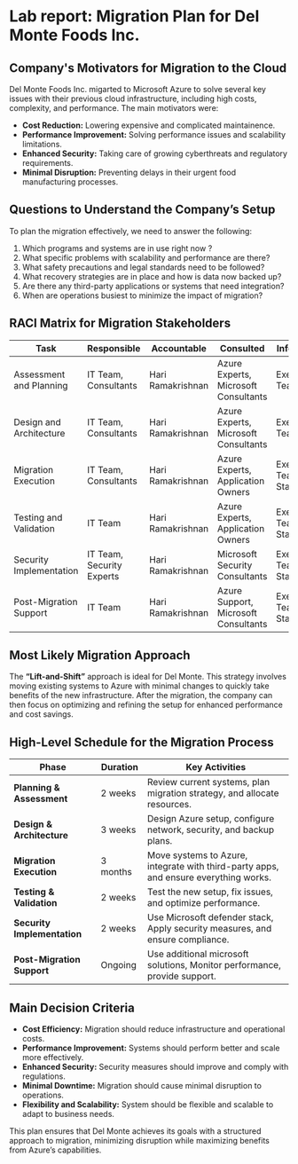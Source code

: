 
# Lab report: Migration Plan for Del Monte Foods Inc.

## Company's Motivators for Migration to the Cloud

Del Monte Foods Inc. migarted to Microsoft Azure to solve several key issues with their previous cloud infrastructure, including high costs, complexity, and performance. The main motivators were:
- **Cost Reduction:** Lowering expensive and complicated maintainence.
- **Performance Improvement:** Solving performance issues and scalability limitations.
- **Enhanced Security:** Taking care of growing cyberthreats and regulatory requirements.
- **Minimal Disruption:** Preventing delays in their urgent food manufacturing processes.

## Questions to Understand the Company’s Setup

To plan the migration effectively, we need to answer the following:
1. Which programs and systems are in use right now ?
2. What specific problems with scalability and performance are there?
3. What safety precautions and legal standards need to be followed?
4. What recovery strategies are in place and how is data now backed up?
5. Are there any third-party applications or systems that need integration?
6. When are operations busiest to minimize the impact of migration?

## RACI Matrix for Migration Stakeholders

| Task                      | Responsible          | Accountable           | Consulted                     | Informed                  |
|---------------------------|----------------------|-----------------------|-------------------------------|---------------------------|
| Assessment and Planning   | IT Team, Consultants | Hari Ramakrishnan     | Azure Experts, Microsoft Consultants | Executive Team            |
| Design and Architecture   | IT Team, Consultants | Hari Ramakrishnan     | Azure Experts, Microsoft Consultants | Executive Team            |
| Migration Execution       | IT Team, Consultants | Hari Ramakrishnan     | Azure Experts, Application Owners | Executive Team, Staff     |
| Testing and Validation    | IT Team              | Hari Ramakrishnan     | Azure Experts, Application Owners | Executive Team, Staff     |
| Security Implementation   | IT Team, Security Experts | Hari Ramakrishnan | Microsoft Security Consultants | Executive Team, Staff     |
| Post-Migration Support    | IT Team              | Hari Ramakrishnan     | Azure Support, Microsoft Consultants | Executive Team, Staff     |

## Most Likely Migration Approach

The **“Lift-and-Shift”** approach is ideal for Del Monte. This strategy involves moving existing systems to Azure with minimal changes to quickly take benefits of the new infrastructure. After the migration, the company can then focus on optimizing and refining the setup for enhanced performance and cost savings.

## High-Level Schedule for the Migration Process

| Phase                   | Duration            | Key Activities                                      |
|-------------------------|----------------------|-----------------------------------------------------|
| **Planning & Assessment**  | 2 weeks             | Review current systems, plan migration strategy, and allocate resources. |
| **Design & Architecture**  | 3 weeks             | Design Azure setup, configure network, security, and backup plans. |
| **Migration Execution**    | 3 months            | Move systems to Azure, integrate with third-party apps, and ensure everything works. |
| **Testing & Validation**    | 2 weeks             | Test the new setup, fix issues, and optimize performance. |
| **Security Implementation** | 2 weeks             | Use Microsoft defender stack, Apply security measures, and ensure compliance. |
| **Post-Migration Support**  | Ongoing             |Use additional microsoft solutions, Monitor performance, provide support. |

## Main Decision Criteria

- **Cost Efficiency:** Migration should reduce infrastructure and operational costs.
- **Performance Improvement:** Systems should perform better and scale more effectively.
- **Enhanced Security:** Security measures should improve and comply with regulations.
- **Minimal Downtime:** Migration should cause minimal disruption to operations.
- **Flexibility and Scalability:** System should be flexible and scalable to adapt to business needs.

This plan ensures that Del Monte achieves its goals with a structured approach to migration, minimizing disruption while maximizing benefits from Azure’s capabilities.
